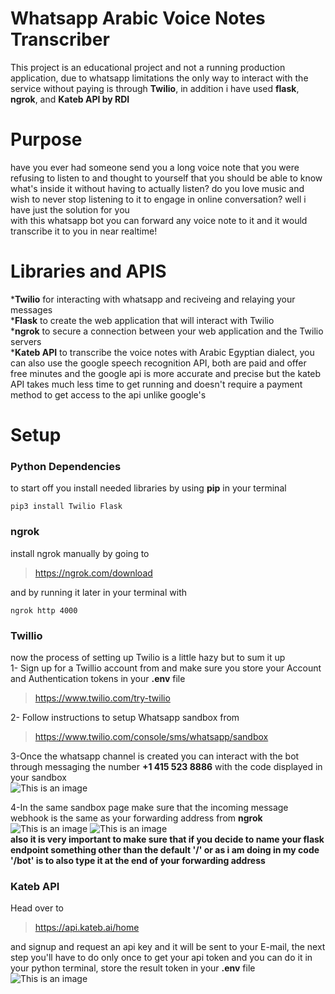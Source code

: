 # Whatsapp Arabic Voice Notes Transcriber
This project is an educational project and not a running production application, due to whatsapp limitations the only way to interact with the service without paying is through **Twilio**, in addition i have used **flask**, **ngrok**, and **Kateb API by RDI**  


# Purpose
have you ever had someone send you a long voice note that you were refusing to listen to and thought to yourself that you should be able to know what's inside it without having to actually listen? do you love music and wish to never stop listening to it to engage in online conversation? well i have just the solution for you   
with this whatsapp bot you can forward any voice note to it and it would transcribe it to you in near realtime!



# Libraries and APIS
***Twilio** for interacting with whatsapp and reciveing and relaying your messages  
***Flask** to create the web application that will interact with Twilio  
***ngrok** to secure a connection between your web application and the Twilio servers  
***Kateb API** to transcribe the voice notes with Arabic Egyptian dialect, you can also use the google speech recognition API, both are paid and offer free minutes and the google api is more accurate and precise but the kateb API takes much less time to get running and doesn't require a payment method to get access to the api unlike google's

# Setup
### Python Dependencies    
to start off you install needed libraries by using **pip** in your terminal
```
pip3 install Twilio Flask
```
### ngrok     
install ngrok manually by going to  
>https://ngrok.com/download      

and by running it later in your terminal with
```
ngrok http 4000
```
### Twillio   
now the process of setting up Twilio is a little hazy but to sum it up   
1- Sign up for a Twillio account from and make sure you store your Account and Authentication tokens in your **.env** file    
>https://www.twilio.com/try-twilio    

2- Follow instructions to setup Whatsapp sandbox from
>https://www.twilio.com/console/sms/whatsapp/sandbox 


3-Once the whatsapp channel is created you can interact with the bot through messaging the number **+1 415 523 8886** with the code displayed in your sandbox  
![This is an image](https://i.imgur.com/CKXP7ZM.png)

4-In the same sandbox page make sure that the incoming message webhook is the same as your forwarding address from **ngrok**  
![This is an image](https://i.imgur.com/ZapIsd8.png)
![This is an image](https://i.imgur.com/EB0AZlC.png)  
**also it is very important to make sure that if you decide to name your flask endpoint something other than the default '/' or as i am doing in my code '/bot' is to also type it at the end of your forwarding address**   

### Kateb API
Head over to  
>https://api.kateb.ai/home  

and signup and request an api key and it will be sent to your E-mail, the next step you'll have to do only once to get your api token and you can do it in your python terminal, store the result token in your **.env** file      
![This is an image](https://i.imgur.com/S4Qfq2G.png)



